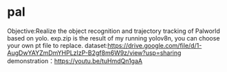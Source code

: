# pal
Objective:Realize the object recognition and trajectory tracking of Palworld  based on yolo.
exp.zip is the result of my running yolov8n, you can choose your own pt file to replace.
dataset:https://drive.google.com/file/d/1-AugDwYAYZmDmYHPLzIzP-B2gf8m6W9z/view?usp=sharing
demonstration：https://youtu.be/tuHmdQn1gaA
